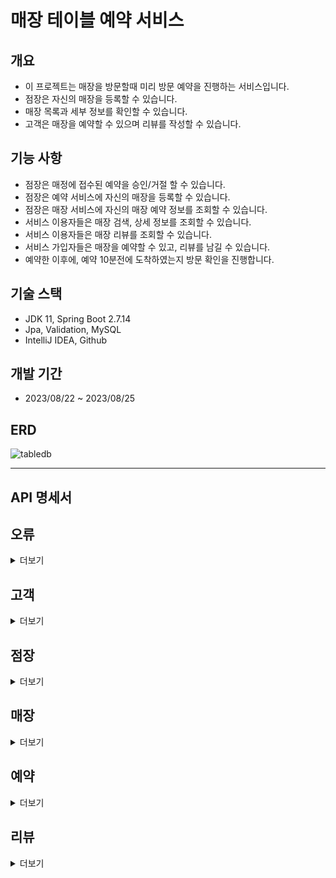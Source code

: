 # 매장 테이블 예약 서비스

## 개요

- 이 프로젝트는 매장을 방문할때 미리 방문 예약을 진행하는 서비스입니다.
- 점장은 자신의 매장을 등록할 수 있습니다.
- 매장 목록과 세부 정보를 확인할 수 있습니다.
- 고객은 매장을 예약할 수 있으며 리뷰를 작성할 수 있습니다.

## 기능 사항

- 점장은 매정에 접수된 예약을 승인/거절 할 수 있습니다.
- 점장은 예약 서비스에 자신의 매장을 등록할 수 있습니다.
- 점장은 매장 서비스에 자신의 매장 예약 정보를 조회할 수 있습니다.
- 서비스 이용자들은 매장 검색, 상세 정보를 조회할 수 있습니다.
- 서비스 이용자들은 매장 리뷰를 조회할 수 있습니다.
- 서비스 가입자들은 매장을 예약할 수 있고, 리뷰를 남길 수 있습니다.
- 예약한 이후에, 예약 10분전에 도착하였는지 방문 확인을 진행합니다.

## 기술 스택

- JDK 11, Spring Boot 2.7.14
- Jpa, Validation, MySQL
- IntelliJ IDEA, Github

## 개발 기간

- 2023/08/22 ~ 2023/08/25

## ERD
![tabledb](https://github.com/9898s/kiosk-api/assets/46531692/214ef46d-0a26-415a-9f30-a6ede3095352)

<hr>

## API 명세서

## 오류

<details>
<summary>더보기</summary>
예외가 발생했을 때, 본문에 해당 문제를 기술한 JSON 객체가 담겨있습니다.

| Path           | Type     | Description |
|----------------|----------|-------------|
| `errorCode`    | `String` | 에러 코드       |
| `errorMessage` | `String` | 에러 메세지      |

예를 들어, 이미 가입된 고객 이메일일 경우 다음과 같은 응답을 받게 됩니다.

``` http request
HTTP/1.1 400 
Content-Type: application/json
Transfer-Encoding: chunked
Date: Fri, 25 Aug 2023 11:31:06 GMT
Connection: close

{
  "errorCode": "EXIST_CUSTOMER_EMAIL",
  "errorMessage": "이미 가입된 고객 이메일입니다."
}
```

</details>

## 고객

<details>
<summary>더보기</summary>

> 고객 리소스는 계정 등록, 수정 삭제를 할 때 사용됩니다.

### 등록

`POST` 요청을 사용해서 새 계정을 등록할 수 있습니다.

#### Request fields

| Path       | Type     | Description |
|------------|----------|-------------|
| `email`    | `String` | 이메일         |
| `passowrd` | `String` | 비밀번호        |
| `phone`    | `String` | 휴대폰         |

#### Example request

``` http request
POST http://localhost:8080/api/customer/signup
Content-Type: application/json

{
  "email": "test@test.com",
  "password": "1234",
  "phone": "010-1111-1111"
}
```

#### Response fields

| Path          | Type            | Description |
|---------------|-----------------|-------------|
| `id`          | `Long`          | 고유값         |
| `email`       | `String`        | 이메일         |
| `phone`       | `String`        | 휴대폰         |
| `createdDate` | `LocalDateTime` | 등록일         |

#### Example response

``` http request
HTTP/1.1 200 
Content-Type: application/json
Transfer-Encoding: chunked
Date: Fri, 25 Aug 2023 11:33:34 GMT
Keep-Alive: timeout=60
Connection: keep-alive

{
  "id": 1,
  "email": "test@test.com",
  "phone": "010-1111-1111",
  "createdDate": "2023-08-25 20:33:34"
}
```

### 수정

`PUT` 요청을 사용해서 계정을 수정할 수 있습니다.

#### Request fields

| Path       | Type     | Description |
|------------|----------|-------------|
| `email`    | `String` | 이메일         |
| `passowrd` | `String` | 비밀번호        |
| `phone`    | `String` | 휴대폰         |

#### Example request

``` http request
PUT http://localhost:8080/api/customer/update/1
Content-Type: application/json

{
  "email": "test@test.com2",
  "password": "1111",
  "phone": "010-1111-2222"
}
```

#### Response fields

| Path          | Type            | Description |
|---------------|-----------------|-------------|
| `id`          | `Long`          | 고유값         |
| `email`       | `String`        | 이메일         |
| `phone`       | `String`        | 휴대폰         |
| `updatedDate` | `LocalDateTime` | 수정일         |

#### Example response

``` http request
HTTP/1.1 200 
Content-Type: application/json
Transfer-Encoding: chunked
Date: Fri, 25 Aug 2023 11:36:08 GMT
Keep-Alive: timeout=60
Connection: keep-alive

{
  "id": 1,
  "email": "test@test.com2",
  "phone": "010-1111-2222",
  "updatedDate": "2023-08-25 20:36:08"
}
```

### 삭제

`DELETE` 요청을 사용해서 계정을 삭제할 수 있습니다.

#### Path parameters

> /api/customer/delete/{id}

| Path | Type   | Description |
|------|--------|-------------|
| `id` | `Long` | 고유값         |

#### Response fields

| Path          | Type            | Description |
|---------------|-----------------|-------------|
| `id`          | `Long`          | 고유값         |
| `email`       | `String`        | 이메일         |
| `deletedYn`   | `Boolean`       | 삭제유무        |
| `deletedDate` | `LocalDateTime` | 삭제일         |

#### Example response

``` http request
HTTP/1.1 200 
Content-Type: application/json
Transfer-Encoding: chunked
Date: Fri, 25 Aug 2023 11:38:57 GMT
Keep-Alive: timeout=60
Connection: keep-alive

{
  "id": 1,
  "email": "test@test.com2",
  "deletedYn": true,
  "deletedDate": "2023-08-25 20:38:57"
}
```

</details>

## 점장

<details>
<summary>더보기</summary>

> 점장 리소스는 계정을 만들 때 사용합니다.

### 등록

`POST` 요청을 사용해서 새 계정을 등록할 수 있습니다.

#### Request fields

| Path        | Type      | Description |
|-------------|-----------|-------------|
| `email`     | `String`  | 이메일         |
| `passowrd`  | `String`  | 비밀번호        |
| `partnerYn` | `Boolean` | 파트너 가입 유무   |

#### Example request

``` http request
POST http://localhost:8080/api/manager/signup
Content-Type: application/json

{
  "email": "test@test.com",
  "password": "1111",
  "partnerYn": true
}
```

#### Response fields

| Path          | Type            | Description |
|---------------|-----------------|-------------|
| `id`          | `Long`          | 고유값         |
| `email`       | `String`        | 이메일         |
| `partnerYn`   | `Boolean`       | 파트너 가입 유무   |
| `createdDate` | `LocalDateTime` | 등록일         |

#### Example response

``` http request
HTTP/1.1 200 
Content-Type: application/json
Transfer-Encoding: chunked
Date: Fri, 25 Aug 2023 11:41:56 GMT
Keep-Alive: timeout=60
Connection: keep-alive

{
  "id": 1,
  "email": "test@test.com",
  "partnerYn": true,
  "createdDate": "2023-08-25 20:41:56"
}
```

### 수정

`PUT` 요청을 사용해서 계정을 수정할 수 있습니다.

#### Request fields

| Path        | Type      | Description |
|-------------|-----------|-------------|
| `email`     | `String`  | 이메일         |
| `passowrd`  | `String`  | 비밀번호        |
| `partnerYn` | `Boolean` | 파트너 가입 유무   |

#### Example request

``` http request
PUT http://localhost:8080/api/manager/update/1
Content-Type: application/json

{
  "email": "test@test.com",
  "password": "1111",
  "partnerYn": false
}
```

#### Response fields

| Path          | Type            | Description |
|---------------|-----------------|-------------|
| `id`          | `Long`          | 고유값         |
| `email`       | `String`        | 이메일         |
| `partnerYn`   | `Boolean`       | 파트너 가입 유무   |
| `updatedDate` | `LocalDateTime` | 수정일         |

#### Example response

``` http request
HTTP/1.1 200 
Content-Type: application/json
Transfer-Encoding: chunked
Date: Fri, 25 Aug 2023 11:43:04 GMT
Keep-Alive: timeout=60
Connection: keep-alive

{
  "id": 1,
  "email": "test@test.com2",
  "partnerYn": false,
  "updatedDate": "2023-08-25 20:43:04"
}
```

### 삭제

`DELETE` 요청을 사용해서 계정을 삭제할 수 있습니다.

#### Path parameters

> /api/manager/delete/{id}

| Path | Type   | Description |
|------|--------|-------------|
| `id` | `Long` | 고유값         |

#### Response fields

| Path          | Type            | Description |
|---------------|-----------------|-------------|
| `id`          | `Long`          | 고유값         |
| `email`       | `String`        | 이메일         |
| `deletedYn`   | `Boolean`       | 삭제유무        |
| `deletedDate` | `LocalDateTime` | 삭제일         |

#### Example response

``` http request
HTTP/1.1 200 
Content-Type: application/json
Transfer-Encoding: chunked
Date: Fri, 25 Aug 2023 11:43:49 GMT
Keep-Alive: timeout=60
Connection: keep-alive

{
  "id": 1,
  "email": "test@test.com2",
  "deletedYn": true,
  "deletedDate": "2023-08-25 20:43:49"
}
```

</details>

## 매장

<details>
<summary>더보기</summary>

> 매장 리소스는 매장 등록, 수정, 삭제, 검색, 정보, 리뷰 조회를 할 떄 사용합니다.

### 등록

`POST` 요청을 사용해서 매장을 등록할 수 있습니다.

#### Request fields

| Path          | Type     | Description |
|---------------|----------|-------------|
| `managerId`   | `Long`   | 점장 고유값      |
| `name`        | `String` | 이름          |
| `location`    | `String` | 위치          |
| `description` | `String` | 설명          |

#### Example request

``` http request
POST http://localhost:8080/api/shop/add
Content-Type: application/json

{
  "managerId": 1,
  "name": "카레 맛집",
  "location": "서울 특별시",
  "description": "카레 팝니다."
}
```

#### Response fields

| Path          | Type            | Description |
|---------------|-----------------|-------------|
| `id`          | `Long`          | 고유값         |
| `managerId`   | `Long`          | 점장 고유값      |
| `name`        | `String`        | 이름          |
| `location`    | `String`        | 위치          |
| `description` | `String`        | 설명          |
| `createdDate` | `LocalDateTime` | 등록일         |

#### Example response

``` http request
HTTP/1.1 200 
Content-Type: application/json
Transfer-Encoding: chunked
Date: Fri, 25 Aug 2023 11:45:38 GMT
Keep-Alive: timeout=60
Connection: keep-alive

{
  "id": 1,
  "managerId": 1,
  "name": "카레 맛집",
  "location": "서울 특별시",
  "description": "카레 팝니다.",
  "createdDate": "2023-08-25 20:45:38"
}
```

### 수정

`PUT` 요청을 사용해서 매장 정보를 수정할 수 있습니다.

#### Path parameters

> /api/shop/update/{id}

| Path | Type   | Description |
|------|--------|-------------|
| `id` | `Long` | 고유값         |

#### Request fields

| Path          | Type     | Description |
|---------------|----------|-------------|
| `name`        | `String` | 이름          |
| `location`    | `String` | 위치          |
| `description` | `String` | 설명          |

#### Example request

``` http request
PUT http://localhost:8080/api/shop/update/1
Content-Type: application/json

{
  "name": "초밥 맛집",
  "location": "강원도",
  "description": "초밥 팝니다."
}
```

#### Response fields

| Path          | Type            | Description |
|---------------|-----------------|-------------|
| `id`          | `Long`          | 고유값         |
| `name`        | `String`        | 이름          |
| `location`    | `String`        | 위치          |
| `description` | `String`        | 설명          |
| `createdDate` | `LocalDateTime` | 등록일         |

#### Example response

``` http request
HTTP/1.1 200 
Content-Type: application/json
Transfer-Encoding: chunked
Date: Fri, 25 Aug 2023 11:49:23 GMT
Keep-Alive: timeout=60
Connection: keep-alive

{
  "id": 1,
  "name": "초밥 맛집",
  "location": "강원도",
  "description": "초밥 팝니다.",
  "updatedDate": "2023-08-25 20:49:23"
}
```

### 삭제

`DELETE` 요청을 사용해서 매장을 삭제할 수 있습니다.

#### Path parameters

> /api/shop/delete/{id}

| Path | Type   | Description |
|------|--------|-------------|
| `id` | `Long` | 고유값         |

#### Example response

``` http request
HTTP/1.1 200 
Content-Length: 0
Date: Fri, 25 Aug 2023 11:52:02 GMT
Keep-Alive: timeout=60
Connection: keep-alive

<Response body is empty>
```

### 검색

`GET` 요청을 사용해서 매장을 검색할 수 있습니다.

#### Path parameters

> /api/shop/search/{name}

| Path   | Type     | Description |
|--------|----------|-------------|
| `name` | `String` | 이름          |

#### Response fields

| Path            | Type     | Description |
|-----------------|----------|-------------|
| `totalCount`    | `Long`   | 매장수         |
| `list.id`       | `Long`   | 고유값         |
| `list.name`     | `String` | 이름          |
| `list.location` | `String` | 위치          |

#### Example response

``` http request
HTTP/1.1 200 
Content-Type: application/json
Transfer-Encoding: chunked
Date: Fri, 25 Aug 2023 11:52:55 GMT
Keep-Alive: timeout=60
Connection: keep-alive

{
  "totalCount": 2,
  "list": [
    {
      "id": 2,
      "name": "카레 맛집",
      "location": "서울 특별시"
    },
    {
      "id": 3,
      "name": "카레 맛집2",
      "location": "서울 특별시"
    }
  ]
}
```

### 정보

`GET` 요청을 사용해서 매장 정보를 확인할 수 있습니다.

#### Path parameters

> /api/shop/detail/{id}

| Path | Type   | Description |
|------|--------|-------------|
| `id` | `Long` | 고유값         |

#### Response fields

| Path          | Type     | Description |
|---------------|----------|-------------|
| `id`          | `Long`   | 고유값         |
| `name`        | `String` | 이름          |
| `location`    | `String` | 위치          |
| `description` | `String` | 설명          |

#### Example response

``` http request
HTTP/1.1 200 
Content-Type: application/json
Transfer-Encoding: chunked
Date: Fri, 25 Aug 2023 11:59:07 GMT
Keep-Alive: timeout=60
Connection: keep-alive

{
  "id": 1,
  "name": "카레 맛집",
  "location": "서울 특별시",
  "description": "카레 팝니다."
}
```

### 리뷰

`GET` 요청을 사용해서 매장 리뷰를 확인할 수 있습니다.

#### Path parameters

> /api/shop/review/{id}

| Path | Type   | Description |
|------|--------|-------------|
| `id` | `Long` | 고유값         |

#### Response fields

| Path                 | Type            | Description |
|----------------------|-----------------|-------------|
| `totalCount`         | `Long`          | 리뷰수         |
| `list.customerEmail` | `String`        | 작성자         |
| `list.contents`      | `String`        | 내용          |
| `list.createdDate`   | `LocalDateTime` | 작성일자        |

#### Example response

``` http request
HTTP/1.1 200 
Content-Type: application/json
Transfer-Encoding: chunked
Date: Fri, 25 Aug 2023 12:03:20 GMT
Keep-Alive: timeout=60
Connection: keep-alive

{
  "totalCount": 2,
  "list": [
    {
      "customerEmail": "test@test.com",
      "contents": "맛있습니다. 강추!",
      "createdDate": "2023-08-25 21:03:05"
    },
    {
      "customerEmail": "test@test.com",
      "contents": "맛있습니다. 강추!",
      "createdDate": "2023-08-25 21:03:05"
    }
  ]
}
```

</details>

## 예약

<details>
<summary>더보기</summary>

> 예약 리소스는 예약 등록, 수정, 취소, 목록, 상태 변경을 할 떄 사용합니다.

### 등록

`POST` 요청을 사용해서 예약을 등록할 수 있습니다.

#### Request fields

| Path              | Type            | Description |
|-------------------|-----------------|-------------|
| `shopId`          | `Long`          | 매장 고유값      |
| `customerId`      | `Long`          | 고객 고유값      |
| `reservationDate` | `LocalDateTime` | 예약일         |

#### Example request

``` http request
POST http://localhost:8080/api/reservation/add
Content-Type: application/json

{
  "shopId": 1,
  "customerId": 1,
  "reservationDate": "2023-08-26 02:34:00"
}
```

#### Response fields

| Path              | Type            | Description |
|-------------------|-----------------|-------------|
| `id`              | `Long`          | 고유값         |
| `shopId`          | `Long`          | 매장 고유값      |
| `customerId`      | `Long`          | 고객 고유값      |
| `reservationDate` | `LocalDateTime` | 예약일         |
| `createdDate`     | `LocalDateTime` | 등록일         |

#### Example response

``` http request
HTTP/1.1 200 
Content-Type: application/json
Transfer-Encoding: chunked
Date: Fri, 25 Aug 2023 12:14:00 GMT
Keep-Alive: timeout=60
Connection: keep-alive

{
  "id": 1,
  "shopId": 1,
  "customerId": 1,
  "reservationDate": "2023-08-26 02:34:00",
  "createdDate": "2023-08-25 21:14:00"
}
```

### 수정

`PATCH` 요청을 사용해서 예약 정보를 수정할 수 있습니다.

#### Path parameters

> /api/reservation/update/{id}

| Path | Type   | Description |
|------|--------|-------------|
| `id` | `Long` | 고유값         |

#### Request fields

| Path              | Type            | Description |
|-------------------|-----------------|-------------|
| `reservationDate` | `LocalDateTime` | 수정일         |

#### Example request

``` http request
PATCH http://localhost:8080/api/reservation/update/1
Content-Type: application/json

{
  "reservationDate": "2023-08-28 02:01:01"
}
```

#### Response fields

| Path              | Type            | Description |
|-------------------|-----------------|-------------|
| `id`              | `Long`          | 고유값         |
| `reservationDate` | `LocalDateTime` | 예약일         |
| `updatedDate`     | `LocalDateTime` | 수정일         |

#### Example response

``` http request
HTTP/1.1 200 
Content-Type: application/json
Transfer-Encoding: chunked
Date: Fri, 25 Aug 2023 12:16:00 GMT
Keep-Alive: timeout=60
Connection: keep-alive

{
  "id": 1,
  "reservationDate": "2023-08-28 02:01:01",
  "updatedDate": "2023-08-25 21:16:00"
}
```

### 도착

`PUT` 요청을 사용해서 예약을 도착 처리할 수 있습니다.

#### Path parameters

> /api/reservation/arrive/{id}

| Path              | Type            | Description |
|-------------------|-----------------|-------------|
| `id`              | `Long`          | 고유값         |
| `reservationDate` | `LocalDateTime` | 예약일         |
| `arrivedDate`     | `LocalDateTime` | 도착일         |

#### Example response

``` http request
HTTP/1.1 200 
Content-Type: application/json
Transfer-Encoding: chunked
Date: Fri, 25 Aug 2023 12:20:17 GMT
Keep-Alive: timeout=60
Connection: keep-alive

{
  "id": 1,
  "reservationDate": "2023-08-28 02:01:01",
  "arrivedDate": "2023-08-25 21:20:17"
}
```

### 취소

`PATCH` 요청을 사용해서 예약을 취소 처리할 수 있습니다.

#### Path parameters

> /api/reservation/cancel/{id}

| Path                | Type            | Description |
|---------------------|-----------------|-------------|
| `id`                | `Long`          | 고유값         |
| `reservationDate`   | `LocalDateTime` | 예약일         |
| `reservationStatus` | `String`        | 상태          |

#### Example response

``` http request
HTTP/1.1 200 
Content-Type: application/json
Transfer-Encoding: chunked
Date: Fri, 25 Aug 2023 12:22:32 GMT
Keep-Alive: timeout=60
Connection: keep-alive

{
  "id": 1,
  "reservationDate": "2023-08-26 02:34:00",
  "reservationStatus": "CANCEL"
}
```

### 목록

`GET` 요청을 사용해서 예약 목록을 확인할 수 있습니다.

#### Path parameters

> /api/reservation/list/{id}

| Path | Type   | Description |
|------|--------|-------------|
| `id` | `Long` | 고유값         |

#### Response fields

| Path                     | Type            | Description |
|--------------------------|-----------------|-------------|
| `totalCount`             | `Long`          | 예약수         |
| `list.id`                | `Long`          | 고유값         |
| `list.customerPhone`     | `String`        | 휴대폰         |
| `list.reservationDate`   | `LocalDateTime` | 예약일         |
| `list.arrivedDate`       | `LocalDateTime` | 도착일         |
| `list.arrivedYn`         | `Boolean`       | 도착여부        |
| `list.reservationStatus` | `String`        | 예약상태        |

#### Example response

``` http request
HTTP/1.1 200 
Content-Type: application/json
Transfer-Encoding: chunked
Date: Fri, 25 Aug 2023 12:23:06 GMT
Keep-Alive: timeout=60
Connection: keep-alive

{
  "totalCount": 1,
  "list": [
    {
      "id": 1,
      "customerPhone": "010-1111-1111",
      "reservationDate": "2023-08-26T02:34:00",
      "arrivedDate": null,
      "arrivedYn": false,
      "reservationStatus": "CANCEL"
    },
    {
      "id": 2,
      "customerPhone": "010-1111-1112",
      "reservationDate": "2023-08-26T02:35:00",
      "arrivedDate": null,
      "arrivedYn": false,
      "reservationStatus": "OK"
    }
  ]
}
```

### 상태 변경

`PATCH` 요청을 사용해서 예약 상태를 변경할 수 있습니다.

#### Request fields

| Path                | Type     | Description |
|---------------------|----------|-------------|
| `id`                | `Long`   | 고유값         |
| `reservationStatus` | `String` | 상태          |

#### Example request

``` http request
PATCH http://localhost:8080/api/reservation/status
Content-Type: application/json

{
  "id": 1,
  "reservationStatus": "OK"
}
```

#### Response fields

| Path                | Type     | Description |
|---------------------|----------|-------------|
| `id`                | `Long`   | 고유값         |
| `reservationStatus` | `String` | 상태          |

#### Example response

``` http request
HTTP/1.1 200 
Content-Type: application/json
Transfer-Encoding: chunked
Date: Fri, 25 Aug 2023 12:18:33 GMT
Keep-Alive: timeout=60
Connection: keep-alive

{
  "id": 1,
  "reservationStatus": "OK"
}
```

### 정보

`GET` 요청을 사용해서 매장 정보를 확인할 수 있습니다.

#### Path parameters

> /api/shop/detail/{id}

| Path | Type   | Description |
|------|--------|-------------|
| `id` | `Long` | 고유값         |

#### Response fields

| Path          | Type     | Description |
|---------------|----------|-------------|
| `id`          | `Long`   | 고유값         |
| `name`        | `String` | 이름          |
| `location`    | `String` | 위치          |
| `description` | `String` | 설명          |

#### Example response

``` http request
HTTP/1.1 200 
Content-Type: application/json
Transfer-Encoding: chunked
Date: Fri, 25 Aug 2023 11:59:07 GMT
Keep-Alive: timeout=60
Connection: keep-alive

{
  "id": 1,
  "name": "카레 맛집",
  "location": "서울 특별시",
  "description": "카레 팝니다."
}
```

### 리뷰

`GET` 요청을 사용해서 매장 리뷰를 확인할 수 있습니다.

#### Path parameters

> /api/shop/review/{id}

| Path | Type   | Description |
|------|--------|-------------|
| `id` | `Long` | 고유값         |

#### Response fields

| Path                 | Type            | Description |
|----------------------|-----------------|-------------|
| `totalCount`         | `Long`          | 리뷰수         |
| `list.customerEmail` | `String`        | 작성자         |
| `list.contents`      | `String`        | 내용          |
| `list.createdDate`   | `LocalDateTime` | 작성일자        |

#### Example response

``` http request
HTTP/1.1 200 
Content-Type: application/json
Transfer-Encoding: chunked
Date: Fri, 25 Aug 2023 12:03:20 GMT
Keep-Alive: timeout=60
Connection: keep-alive

{
  "totalCount": 2,
  "list": [
    {
      "customerEmail": "test@test.com",
      "contents": "맛있습니다. 강추!",
      "createdDate": "2023-08-25 21:03:05"
    },
    {
      "customerEmail": "test@test.com",
      "contents": "맛있습니다. 강추!",
      "createdDate": "2023-08-25 21:03:05"
    }
  ]
}
```

</details>

## 리뷰

<details>
<summary>더보기</summary>

> 리뷰 리소스는 등록, 수정, 삭제를 할 떄 사용합니다.

### 등록

`POST` 요청을 사용해서 리뷰를 등록할 수 있습니다.

#### Request fields

| Path            | Type     | Description |
|-----------------|----------|-------------|
| `contents`      | `String` | 내용          |
| `reservationId` | `Long`   | 예약 고유값      |

#### Example request

``` http request
POST http://localhost:8080/api/review/add
Content-Type: application/json

{
  "contents": "맛있습니다. 강추!",
  "reservationId": 1
}
```

#### Response fields

| Path            | Type            | Description |
|-----------------|-----------------|-------------|
| `id`            | `Long`          | 고유값         |
| `contents`      | `String`        | 내용          |
| `reservationId` | `Long`          | 예약 고유값      |
| `createdDate`   | `LocalDateTime` | 등록일         |

#### Example response

``` http request
HTTP/1.1 200 
Content-Type: application/json
Transfer-Encoding: chunked
Date: Fri, 25 Aug 2023 12:30:22 GMT
Keep-Alive: timeout=60
Connection: keep-alive

{
  "id": 1,
  "contents": "맛있습니다. 강추!",
  "reservationId": 1,
  "createdDate": "2023-08-25 21:30:22"
}
```

### 수정

`PUT` 요청을 사용해서 리뷰 내용을 수정할 수 있습니다.

#### Path parameters

> /api/review/update/{id}

| Path | Type   | Description |
|------|--------|-------------|
| `id` | `Long` | 고유값         |

#### Request fields

| Path       | Type     | Description |
|------------|----------|-------------|
| `contents` | `String` | 내용          |

#### Example request

``` http request
PUT http://localhost:8080/api/review/update/1
Content-Type: application/json

{
  "contents": "맛없어요.. 비추!"
}
```

#### Response fields

| Path          | Type            | Description |
|---------------|-----------------|-------------|
| `id`          | `Long`          | 고유값         |
| `contents`    | `String`        | 내용          |
| `updatedDate` | `LocalDateTime` | 수정일         |

#### Example response

``` http request
HTTP/1.1 200 
Content-Type: application/json
Transfer-Encoding: chunked
Date: Fri, 25 Aug 2023 12:31:46 GMT
Keep-Alive: timeout=60
Connection: keep-alive

{
  "id": 1,
  "contents": "맛없어요.. 비추!",
  "updatedDate": "2023-08-25 21:31:46"
}
```

### 삭제

`DELETE` 요청을 사용해서 리뷰를 삭제할 수 있습니다.

#### Path parameters

> /api/review/delete/{id}

| Path          | Type            | Description |
|---------------|-----------------|-------------|
| `id`          | `Long`          | 고유값         |
| `deletedYn`   | `Boolean`       | 삭제여부        |
| `deletedDate` | `LocalDateTime` | 삭제일         |

#### Example response

``` http request
HTTP/1.1 200 
Content-Type: application/json
Transfer-Encoding: chunked
Date: Fri, 25 Aug 2023 12:32:59 GMT
Keep-Alive: timeout=60
Connection: keep-alive

{
  "id": 1,
  "deletedYn": true,
  "deletedDate": "2023-08-25 21:32:59"
}
```

</details>
